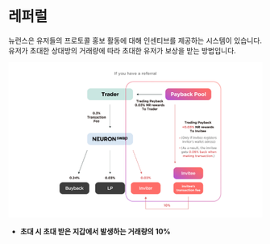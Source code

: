 # 레퍼럴

뉴런스은 유저들의 프로토콜 홍보 활동에 대해 인센티브를 제공하는 시스템이 있습니다. 유저가 초대한 상대방의 거래량에 따라 초대한 유저가 보상을 받는 방법입니다.

![](<../.gitbook/assets/백서그래픽정리 레퍼럴 사용하는 경우.jpg>)

* **초대 시 초대 받은 지갑에서 발생하는 거래량의 10%**
